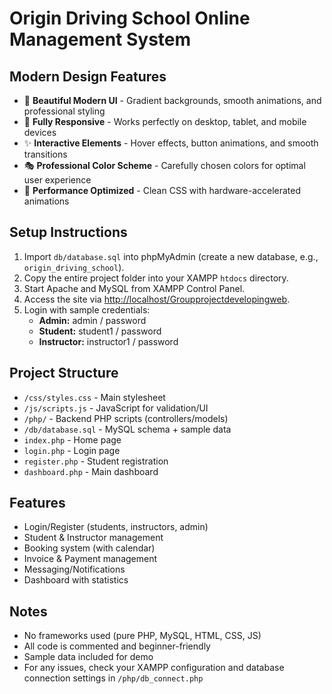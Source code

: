 # Origin Driving School Online Management System

## Modern Design Features
- 🎨 **Beautiful Modern UI** - Gradient backgrounds, smooth animations, and professional styling
- 📱 **Fully Responsive** - Works perfectly on desktop, tablet, and mobile devices  
- ✨ **Interactive Elements** - Hover effects, button animations, and smooth transitions
- 🎭 **Professional Color Scheme** - Carefully chosen colors for optimal user experience
- 🚀 **Performance Optimized** - Clean CSS with hardware-accelerated animations

## Setup Instructions

1. Import `db/database.sql` into phpMyAdmin (create a new database, e.g., `origin_driving_school`).
2. Copy the entire project folder into your XAMPP `htdocs` directory.
3. Start Apache and MySQL from XAMPP Control Panel.
4. Access the site via [http://localhost/Groupprojectdevelopingweb](http://localhost/Groupprojectdevelopingweb).
5. Login with sample credentials:
   - **Admin:** admin / password
   - **Student:** student1 / password  
   - **Instructor:** instructor1 / password

## Project Structure
- `/css/styles.css` - Main stylesheet
- `/js/scripts.js` - JavaScript for validation/UI
- `/php/` - Backend PHP scripts (controllers/models)
- `/db/database.sql` - MySQL schema + sample data
- `index.php` - Home page
- `login.php` - Login page
- `register.php` - Student registration
- `dashboard.php` - Main dashboard

## Features
- Login/Register (students, instructors, admin)
- Student & Instructor management
- Booking system (with calendar)
- Invoice & Payment management
- Messaging/Notifications
- Dashboard with statistics

## Notes
- No frameworks used (pure PHP, MySQL, HTML, CSS, JS)
- All code is commented and beginner-friendly
- Sample data included for demo
- For any issues, check your XAMPP configuration and database connection settings in `/php/db_connect.php`
